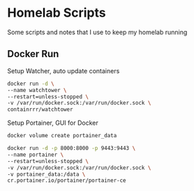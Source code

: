 # Homelab Scripts

Some scripts and notes that I use to keep my homelab running

## Docker Run

Setup Watcher, auto update containers

```bash
docker run -d \
--name watchtower \
--restart=unless-stopped \
-v /var/run/docker.sock:/var/run/docker.sock \
containrrr/watchtower
```

Setup Portainer, GUI for Docker

```bash
docker volume create portainer_data
```

```bash
docker run -d -p 8000:8000 -p 9443:9443 \
--name portainer \
--restart=unless-stopped \
-v /var/run/docker.sock:/var/run/docker.sock \
-v portainer_data:/data \
cr.portainer.io/portainer/portainer-ce
```
